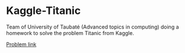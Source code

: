 # Kaggle-Titanic
Team of University of Taubaté (Advanced topics in computing) doing a homework to solve the problem Titanic from Kaggle.

[Problem link](https://www.kaggle.com/c/titanic)
